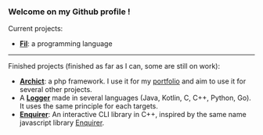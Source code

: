 ### Welcome on my Github profile !

Current projects:

- **[Fil](https://github.com/Fil-Language)**: a programming language

---

Finished projects (finished as far as I can, some are still on work):

- **[Archict](https://github.com/Archict)**: a php framework. I use it for my [portfolio](https://ktraini.com) and aim to use it for several other projects.
- A **[Logger](https://github.com/Gashmob/Logger)** made in several languages (Java, Kotlin, C, C++, Python, Go). It uses the same principle for each targets.
- **[Enquirer](https://github.com/Gashmob/Enquirer)**: An interactive CLI library in C++, inspired by the same name javascript library [Enquirer](https://www.npmjs.com/package/enquirer).
